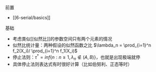 前置
- [[6-serial/basics]]

基础
- 考虑类似[[似然比]]的参数空间只有两个元素的情况
- 似然比统计量：两种假设的似然函数之比
$\lambda_n = \prod_{i=1}^n f_2(X_i)/ \prod_{i=1}^n f_1(X_i)$
- 停止法则：$\tau^* = inf\{n:n\ge 1,\lambda_n \notin (A,B)\}$，也就是出现极端就停
- 具体停止法则表达式有时很好计算（比如伯努利、正态等时）